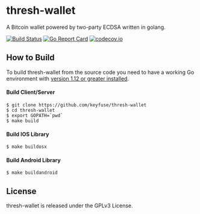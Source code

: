 # thresh-wallet

A Bitcoin wallet powered by two-party ECDSA written in golang.

[![Build Status](https://travis-ci.org/keyfuse/thresh-wallet.png)](https://travis-ci.org/keyfuse/thresh-wallet) [![Go Report Card](https://goreportcard.com/badge/github.com/keyfuse/thresh-wallet)](https://goreportcard.com/report/github.com/keyfuse/thresh-wallet) [![codecov.io](https://codecov.io/gh/keyfuse/thresh-wallet/graphs/badge.svg)](https://codecov.io/gh/keyfuse/thresh-wallet/branch/master)

## How to Build

To build thresh-wallet from the source code you need to have a working
Go environment with [version 1.12 or greater installed](https://golang.org/doc/install).

#### Build Client/Server

```
$ git clone https://github.com/keyfuse/thresh-wallet
$ cd thresh-wallet
$ export GOPATH=`pwd`
$ make build
```

#### Build IOS Library

```
$ make buildosx
```

#### Build Android Library

```
$ make buildandroid
```

## License

thresh-wallet is released under the GPLv3 License.
